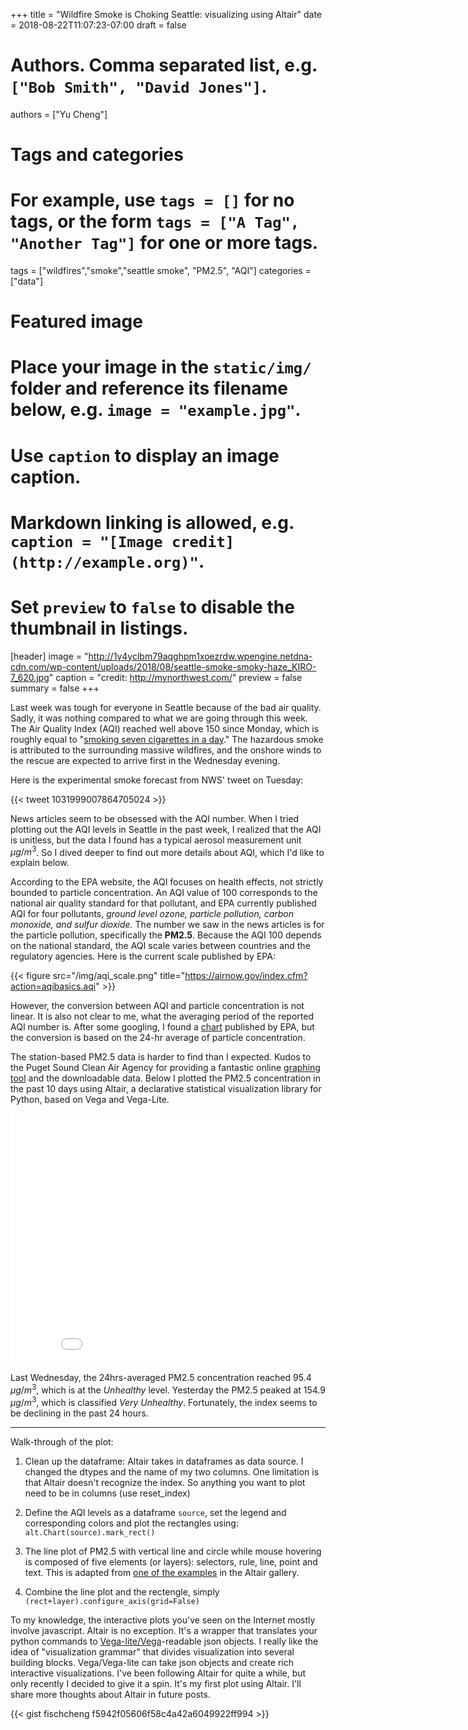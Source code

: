+++
title = "Wildfire Smoke is Choking Seattle: visualizing using Altair"
date = 2018-08-22T11:07:23-07:00
draft = false

# Authors. Comma separated list, e.g. `["Bob Smith", "David Jones"]`.
authors = ["Yu Cheng"]

# Tags and categories
# For example, use `tags = []` for no tags, or the form `tags = ["A Tag", "Another Tag"]` for one or more tags.
tags = ["wildfires","smoke","seattle smoke", "PM2.5", "AQI"]
categories = ["data"]

# Featured image
# Place your image in the `static/img/` folder and reference its filename below, e.g. `image = "example.jpg"`.
# Use `caption` to display an image caption.
#   Markdown linking is allowed, e.g. `caption = "[Image credit](http://example.org)"`.
# Set `preview` to `false` to disable the thumbnail in listings.
[header]
image = "http://1y4yclbm79aqghpm1xoezrdw.wpengine.netdna-cdn.com/wp-content/uploads/2018/08/seattle-smoke-smoky-haze_KIRO-7_620.jpg"
caption = "credit: http://mynorthwest.com/"
preview = false
summary = false
+++

Last week was tough for everyone in Seattle because of the bad air quality. Sadly, it was nothing compared to what we are going through this week. The Air Quality Index (AQI) reached well above 150 since Monday, which is roughly equal to "[smoking seven cigarettes in a day](https://www.vox.com/energy-and-environment/2018/8/21/17761908/seattle-air-quality-haze-smoke-wildfire-health)." The hazardous smoke is attributed to the surrounding massive wildfires, and the onshore winds to the rescue are expected to arrive first in the Wednesday evening. 

Here is the experimental smoke forecast from NWS' tweet on Tuesday:

{{< tweet 1031999007864705024 >}}

News articles seem to be obsessed with the AQI number. When I tried plotting out the AQI levels in Seattle in the past week, I realized that the AQI is unitless, but the data I found has a typical aerosol measurement unit $\mu g/m^{3}$. So I dived deeper to find out more details about AQI, which I'd like to explain below.

According to the EPA website, the AQI focuses on health effects, not strictly bounded to particle concentration. An AQI value of 100 corresponds to the national air quality standard for that pollutant, and EPA currently published AQI for four pollutants, *ground level ozone, particle pollution, carbon monoxide, and sulfur dioxide.* The number we saw in the news articles is for the particle pollution, specifically the **PM2.5**. Because the AQI 100 depends on the national standard, the AQI scale varies between countries and the regulatory agencies. Here is the current scale published by EPA:

{{< figure src="/img/aqi_scale.png" title="https://airnow.gov/index.cfm?action=aqibasics.aqi" >}}

However, the conversion between AQI and particle concentration is not linear. It is also not clear to me, what the averaging period of the reported AQI number is. After some googling, I found a [chart](https://www.epa.gov/sites/production/files/2014-05/documents/zell-aqi.pdf) published by EPA, but the conversion is based on the 24-hr average of particle concentration. 

The station-based PM2.5 data is harder to find than I expected. Kudos to the Puget Sound Clean Air Agency for providing a fantastic online [graphing tool](https://secure.pscleanair.org/AirGraphing//AirGraphing) and the downloadable data. Below I plotted the PM2.5 concentration in the past 10 days using Altair, a declarative statistical visualization library for Python, based on Vega and Vega-Lite.

<iframe id="altairchart"
    src="/img/AQI_0810_0822_24hrs.html" width=850 height=400 
    scrolling="no" frameborder="no">
</iframe>

Last Wednesday, the 24hrs-averaged PM2.5 concentration reached 95.4 $\mu g/m^{3}$, which is at the *Unhealthy* level. Yesterday the PM2.5 peaked at 154.9 $\mu g/m^{3}$, which is classified *Very Unhealthy*. Fortunately, the index seems to be declining in the past 24 hours. 


---

Walk-through of the plot: 

1. Clean up the dataframe: Altair takes in dataframes as data source. I changed the dtypes and the name of my two columns. One limitation is that Altair doesn't recognize the index. So anything you want to plot need to be in columns (use reset_index)

2.  Define the AQI levels as a dataframe `source`, set the legend and corresponding colors and plot the rectangles using: `alt.Chart(source).mark_rect()`

3. The line plot of PM2.5  with vertical line and circle while mouse hovering is composed of five elements (or layers): selectors, rule, line, point and text. This is adapted from [one of the examples](https://altair-viz.github.io/gallery/multiline_tooltip.html) in the Altair gallery.

4. Combine the line plot and the rectengle, simply `(rect+layer).configure_axis(grid=False)`


To my knowledge, the interactive plots you've seen on the Internet mostly involve javascript. Altair is no exception. It's a wrapper that translates your python commands to [Vega-lite/Vega](https://vega.github.io/vega-lite/)-readable json objects. I really like the idea of "visualization grammar" that divides visualization into several building blocks. Vega/Vega-lite can take json objects and create rich interactive visualizations. I've been following Altair for quite a while, but only recently I decided to give it a spin. It's my first plot using Altair. I'll share more thoughts about Altair in future posts.

{{< gist fischcheng f5942f05606f58c4a42a6049922ff994 >}}





















